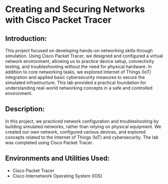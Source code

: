 # Creating and Securing Networks with Cisco Packet Tracer

## Introduction:

  This project focused on developing hands-on networking skills through simulation. Using Cisco Packet Tracer, we designed and configured a virtual network environment, allowing us to practice device setup, connectivity testing, and troubleshooting without the need for physical hardware. In addition to core networking tasks, we explored Internet of Things (IoT) integration and applied basic cybersecurity measures to secure the simulated infrastructure. This lab provided a practical foundation for understanding real-world networking concepts in a safe and controlled environment.

## Description: 

  In this project, we practiced network configuration and troubleshooting by building simulated networks, rather than relying on physical equipment. We created our own network, configured various devices, and explored concepts related to the Internet of Things (IoT) and cybersecurity. The lab was completed using Cisco Packet Tracer.

## Environments and Utilities Used: 

- Cisco Packet Tracer
- Cisco Internetwork Operating System (IOS)

    
